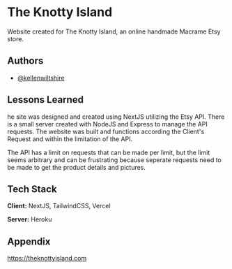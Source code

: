 
# The Knotty Island

Website created for The Knotty Island, an online handmade Macrame Etsy store.




## Authors

- [@kellenwiltshire](https://www.github.com/kellenwiltshire)

  
## Lessons Learned

he site was designed and created using NextJS utilizing the Etsy API. There is a small server created with NodeJS and Express to manage the API requests. The website was built and functions according the Client's Request and within the limitation of the API.

The API has a limit on requests that can be made per limit, but the limit seems arbitrary and can be frustrating because seperate requests need to be made to get the product details and pictures.


## Tech Stack

**Client:** NextJS, TailwindCSS, Vercel

**Server:** Heroku

  
## Appendix

https://theknottyisland.com

  
